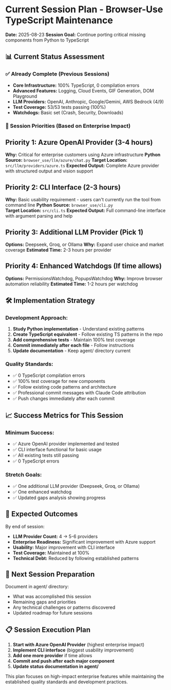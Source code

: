 # Current Session Plan - Browser-Use TypeScript Maintenance
**Date:** 2025-08-23
**Session Goal:** Continue porting critical missing components from Python to TypeScript

## 📊 Current Status Assessment

### ✅ Already Complete (Previous Sessions)
- **Core Infrastructure:** 100% TypeScript, 0 compilation errors
- **Advanced Features:** Logging, Cloud Events, GIF Generation, DOM Playground  
- **LLM Providers:** OpenAI, Anthropic, Google/Gemini, AWS Bedrock (4/9)
- **Test Coverage:** 53/53 tests passing (100%)
- **Watchdogs:** Basic set (Crash, Security, Downloads)

### 🎯 Session Priorities (Based on Enterprise Impact)

## Priority 1: Azure OpenAI Provider (3-4 hours)
**Why:** Critical for enterprise customers using Azure infrastructure
**Python Source:** `browser_use/llm/azure/chat.py`
**Target Location:** `src/llm/providers/azure.ts`
**Expected Output:** Complete Azure provider with structured output and vision support

## Priority 2: CLI Interface (2-3 hours)
**Why:** Basic usability requirement - users can't currently run the tool from command line
**Python Source:** `browser_use/cli.py`  
**Target Location:** `src/cli.ts`
**Expected Output:** Full command-line interface with argument parsing and help

## Priority 3: Additional LLM Provider (Pick 1)
**Options:** Deepseek, Groq, or Ollama
**Why:** Expand user choice and market coverage
**Estimated Time:** 2-3 hours per provider

## Priority 4: Enhanced Watchdogs (If time allows)
**Options:** PermissionsWatchdog, PopupsWatchdog
**Why:** Improve browser automation reliability
**Estimated Time:** 1-2 hours per watchdog

## 🛠️ Implementation Strategy

### Development Approach:
1. **Study Python implementation** - Understand existing patterns
2. **Create TypeScript equivalent** - Follow existing TS patterns in the repo
3. **Add comprehensive tests** - Maintain 100% test coverage
4. **Commit immediately after each file** - Follow instructions
5. **Update documentation** - Keep agent/ directory current

### Quality Standards:
- ✅ 0 TypeScript compilation errors
- ✅ 100% test coverage for new components  
- ✅ Follow existing code patterns and architecture
- ✅ Professional commit messages with Claude Code attribution
- ✅ Push changes immediately after each commit

## 📈 Success Metrics for This Session

### Minimum Success:
- ✅ Azure OpenAI provider implemented and tested
- ✅ CLI interface functional for basic usage
- ✅ All existing tests still passing
- ✅ 0 TypeScript errors

### Stretch Goals:
- ✅ One additional LLM provider (Deepseek, Groq, or Ollama)
- ✅ One enhanced watchdog
- ✅ Updated gaps analysis showing progress

## 🚀 Expected Outcomes

By end of session:
- **LLM Provider Count:** 4 → 5-6 providers
- **Enterprise Readiness:** Significant improvement with Azure support
- **Usability:** Major improvement with CLI interface
- **Test Coverage:** Maintained at 100%
- **Technical Debt:** Reduced by following established patterns

## 🔄 Next Session Preparation

Document in agent/ directory:
- What was accomplished this session
- Remaining gaps and priorities  
- Any technical challenges or patterns discovered
- Updated roadmap for future sessions

## 📋 Session Execution Plan

1. **Start with Azure OpenAI Provider** (highest enterprise impact)
2. **Implement CLI interface** (biggest usability improvement)
3. **Add one more provider** if time allows
4. **Commit and push after each major component**
5. **Update status documentation in agent/**

This plan focuses on high-impact enterprise features while maintaining the established quality standards and development practices.